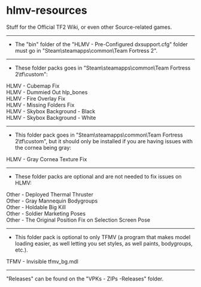 # hlmv-resources
Stuff for the Official TF2 Wiki, or even other Source-related games.

---

* The "bin" folder of the "HLMV - Pre-Configured dxsupport.cfg" folder must go in "Steam\steamapps\common\Team Fortress 2".

---

* These folder packs goes in "Steam\steamapps\common\Team Fortress 2\tf\custom":

HLMV - Cubemap Fix<br>
HLMV - Dummied Out hlp_bones<br>
HLMV - Fire Overlay Fix<br>
HLMV - Missing Folders Fix<br>
HLMV - Skybox Background - Black<br>
HLMV - Skybox Background - White

---

* This folder pack goes in "Steam\steamapps\common\Team Fortress 2\tf\custom", but it should only be installed if you are having issues with the cornea being gray:

HLMV - Gray Cornea Texture Fix

---

* These folder packs are optional and are not needed to fix issues on HLMV:

Other - Deployed Thermal Thruster<br>
Other - Gray Mannequin Bodygroups<br>
Other - Holdable Big Kill<br>
Other - Soldier Marketing Poses<br>
Other - The Original Position Fix on Selection Screen Pose<br>

---

* This folder pack is optional to only TFMV (a program that makes model loading easier, as well letting you set styles, as well paints, bodygroups, etc.).

TFMV - Invisible tfmv_bg.mdl

---

"Releases" can be found on the "VPKs - ZIPs -Releases" folder.
